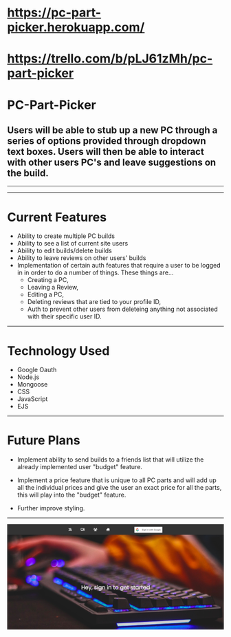 # https://pc-part-picker.herokuapp.com/
# https://trello.com/b/pLJ61zMh/pc-part-picker



# **PC-Part-Picker**
## Users will be able to stub up a new PC through a series of options provided through dropdown text boxes. Users will then be able to interact with other users PC's and leave suggestions on the build.
---
---
# Current Features 
- Ability to create multiple PC builds
- Ability to see a list of current site users
- Ability to edit builds/delete builds
- Ability to leave reviews on other users' builds 
- Implementation of certain auth features that require a user to be logged in in order to do a number of things. These things are... 
  - Creating a PC,
  - Leaving a Review,
  - Editing a PC,
  - Deleting reviews that are tied to your profile ID,
  - Auth to prevent other users from deleteing anything not associated with their specific user ID.
---
# Technology Used
- Google Oauth
- Node.js
- Mongoose
- CSS
- JavaScript
- EJS
---
# Future Plans
- Implement ability to send builds to a friends list that will utilize the already implemented user "budget" feature.
  
- Implement a price feature that is unique to all PC parts and will add up all the individual prices and give the user an exact price for all the parts, this will play into the "budget" feature.
- Further improve styling.
---

![Alt text](public/images/auth/google/ReadMe.jpg)


